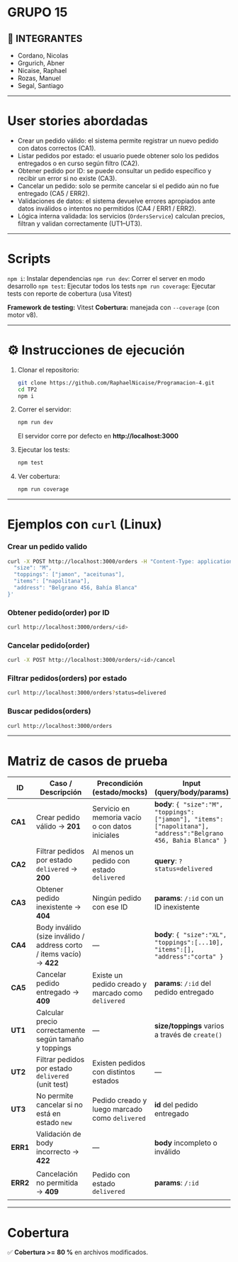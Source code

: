 # GRUPO 15

## 👥 INTEGRANTES 
- Cordano, Nicolas
- Grgurich, Abner
- Nicaise, Raphael
- Rozas, Manuel
- Segal, Santiago


---

# User stories abordadas
- Crear un pedido válido: el sistema permite registrar un nuevo pedido con datos correctos (CA1).  
- Listar pedidos por estado: el usuario puede obtener solo los pedidos entregados o en curso según filtro (CA2).  
- Obtener pedido por ID: se puede consultar un pedido específico y recibir un error si no existe (CA3).  
- Cancelar un pedido: solo se permite cancelar si el pedido aún no fue entregado (CA5 / ERR2).  
- Validaciones de datos: el sistema devuelve errores apropiados ante datos inválidos o intentos no permitidos (CA4 / ERR1 / ERR2).  
- Lógica interna validada: los servicios (`OrdersService`) calculan precios, filtran y validan correctamente (UT1–UT3).  

---

# Scripts


`npm i`: Instalar dependencias
`npm run dev`: Correr el server en modo desarrollo
`npm test`: Ejecutar todos los tests
`npm run coverage`: Ejecutar tests con reporte de cobertura (usa Vitest) 

**Framework de testing:** Vitest
**Cobertura:** manejada con `--coverage` (con motor v8).  

---

# ⚙️ Instrucciones de ejecución

1. Clonar el repositorio:  
   ```bash
   git clone https://github.com/RaphaelNicaise/Programacion-4.git
   cd TP2
   npm i
   ```

2. Correr el servidor:  
   ```bash
   npm run dev
   ```
   El servidor corre por defecto en **http://localhost:3000**

3. Ejecutar los tests:  
   ```bash
   npm test
   ```

4. Ver cobertura:  
   ```bash
   npm run coverage
   ```

---

# Ejemplos con `curl` (Linux)


### Crear un pedido valido
```bash
curl -X POST http://localhost:3000/orders -H "Content-Type: application/json" -d '{
  "size": "M",
  "toppings": ["jamon", "aceitunas"],
  "items": ["napolitana"],
  "address": "Belgrano 456, Bahía Blanca"
}'
```

### Obtener pedido(order) por ID
```bash
curl http://localhost:3000/orders/<id>
```

### Cancelar pedido(order)
```bash
curl -X POST http://localhost:3000/orders/<id>/cancel
```

### Filtrar pedidos(orders) por estado
```bash
curl http://localhost:3000/orders?status=delivered
```

### Buscar pedidos(orders)

```bash 
curl http://localhost:3000/orders
```
---
#  Matriz de casos de prueba
| ID   | Caso / Descripción                                            | Precondición (estado/mocks)                                          | Input (query/body/params)                                                                                                                                           | Acción (HTTP) / Método        | Resultado esperado                                                         | Test (archivo · nombre) |
|------|----------------------------------------------------------------|------------------------------------------------------------------------|--------------------------------------------------------------------------------------------------------------------------------------------------------------------|--------------------------------|---------------------------------------------------------------------------|--------------------------|
| **CA1** | Crear pedido válido → **201**                                  | Servicio en memoria vacío o con datos iniciales                       | **body**: `{ "size":"M", "toppings":["jamon"], "items":["napolitana"], "address":"Belgrano 456, Bahia Blanca" }`                                                  | **POST** `/orders`             | 201 y body con `id`, `status:"new"`, `total`, `createdAt`                 | `tests/integration/orders.routes.test.ts` · “deberia POST /orders crear un pedido valido” |
| **CA2** | Filtrar pedidos por estado `delivered` → **200**               | Al menos un pedido con estado `delivered`                             | **query**: `?status=delivered`                                                                                                                                     | **GET** `/orders?status=delivered` | 200 y body solo con pedidos `status:"delivered"`                         | `tests/integration/orders.routes.test.ts` · “debería GET /orders?status=delivered filtrar las ordenes por estado” |
| **CA3** | Obtener pedido inexistente → **404**                           | Ningún pedido con ese ID                                              | **params**: `/:id` con un ID inexistente                                                                                                                          | **GET** `/orders/:id`          | 404 `{ "error": "No encontrado" }`                                        | `tests/integration/orders.routes.test.ts` · “deberia GET /orders/:id devolver 404 si no existe” |
| **CA4** | Body inválido (size inválido / address corto / items vacío) → **422** | —                                                                    | **body**: `{ "size":"XL", "toppings":[...10], "items":[], "address":"corta" }`                                              | **POST** `/orders`             | 422 `{ "error": "ErrorDeValidacion" }`                                   | `tests/integration/orders.routes.test.ts` · “deberia POST /orders con body invalido devolver 400 con un mensaje de error de validacion” *(actualizado a 422)* |
| **CA5** | Cancelar pedido entregado → **409**                           | Existe un pedido creado y marcado como `delivered`                    | **params**: `/:id` del pedido entregado                                                                                                                           | **POST** `/orders/:id/cancel`  | 409 `{ "error": "Error: no se puede cancelar un pedido entregado" }`     | `tests/integration/orders.routes.test.ts` · “deberia POST /orders/:id/cancel devolver 409 si el pedido no tiene status "new"” |
| **UT1** | Calcular precio correctamente según tamaño y toppings          | —                                                                    | **size/toppings** varios a través de `create()`                                                                             | Método interno `OrdersService.create()` | Retorna total calculado correctamente                              | `tests/unit/ordersService.test.ts` · “create service” |
| **UT2** | Filtrar pedidos por estado `delivered` (unit test)             | Existen pedidos con distintos estados                                 | —                                                                                                                           | Método interno `OrdersService.list({status:'delivered'})` | Devuelve solo pedidos entregados                         | `tests/unit/ordersService.test.ts` · “filtra por estado 'delivered'” |
| **UT3** | No permite cancelar si no está en estado `new`                 | Pedido creado y luego marcado como `delivered`                        | **id** del pedido entregado                                                                                                 | Método interno `OrdersService.cancel(id)` | Lanza error “solo se pueden cancelar pedidos en estado nuevo”  | `tests/unit/ordersService.test.ts` · “no permite cancelar si no está en estado nuevo” |
| **ERR1** | Validación de body incorrecto → **422**                       | —                                                                    | **body** incompleto o inválido                                                                                              | **POST** `/orders`             | 422 `{ "error": "ErrorDeValidacion" }`                                   | `tests/integration/orders.routes.test.ts` · “body inválido” |
| **ERR2** | Cancelación no permitida → **409**                            | Pedido con estado `delivered`                                         | **params**: `/:id`                                                                                                          | **POST** `/orders/:id/cancel`  | 409 `{ "error": no se puede cancelar un pedido entregado" }`     | `tests/integration/orders.routes.test.ts` · “cancelar entregado” |


---

#  Cobertura
✅ **Cobertura >=** **80 %** en archivos modificados. 
